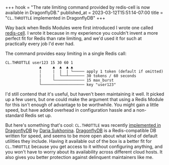 +++
hook = "The rate limiting command provided by redis-cell is now available in DragonflyDB."
published_at = 2023-03-12T15:51:14-07:00
title = "`CL.THROTTLE` implemented in DragonflyDB"
+++

Way back when Redis Modules were first introduced I wrote one called [redis-cell](https://github.com/brandur/redis-cell). I wrote it because in my experience you couldn't invent a more perfect fit for Redis than rate limiting, and we'd used it for such at practically every job I'd ever had.

The command provides easy limiting in a single Redis call:

```
CL.THROTTLE user123 15 30 60 1
               ▲     ▲  ▲  ▲ ▲
               |     |  |  | └───── apply 1 token (default if omitted)
               |     |  └──┴─────── 30 tokens / 60 seconds
               |     └───────────── 15 max_burst
               └─────────────────── key "user123"
```

I'd still contend that it's useful, but haven't been maintaining it well. It picked up a few users, but one could make the argument that using a Redis Module for this isn't enough of advantage to be worthwhile. You might gain a little speed, but have added overhead in configuration hassle and a non-standard Redis set up.

But here's something that's cool: `CL.THROTTLE` was recently [implemented in DragonflyDB](https://github.com/dragonflydb/dragonfly/pull/714) by [Daria Sukhonina](https://github.com/ZetaNumbers). [DragonflyDB](https://dragonflydb.io/) is a Redis-compatible DB written for speed, and seems to be more open about what kind of default utilities they include. Having it available out of the box is a better fit for `CL.THROTTLE` because you get access to it without configuring anything, and you won't have to worry about its availability across different cloud hosts. It also gives you better protection against delinquent maintainers like me.
